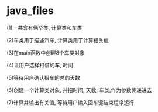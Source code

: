 # java_files
(1)一共含有俩个类, 计算类和车类

(2)车类用于描述汽车, 计算类用于计算相关值

(3)在main函数中创建8个车类对象

(4)让用户选择租借的车, 时间

(5)等待用户确认租车的总的天数

(6)创建一个计算类对象, 并把时间, 天数, 车类,作为参数传递进去

(7)计算并输出有关值, 等待用户输入回车键结束程序运行
